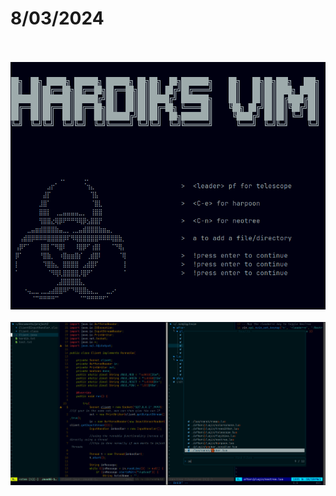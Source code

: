 # **8/03/2024**<br><br>

<center><img src="/photos/8march2.png" alt="Image Description"><br><br></center>


<img src="/photos/pic2.png" alt="Image Description">
